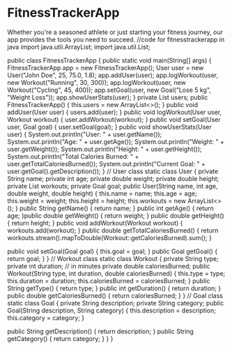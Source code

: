 # FitnessTrackerApp
Whether you're a seasoned athlete or just starting your fitness journey, our app provides the tools you need to succeed.
//code for fitnesstrackerapp in java
import java.util.ArrayList;
import java.util.List;

public class FitnessTrackerApp {
    public static void main(String[] args) {
        FitnessTrackerApp app = new FitnessTrackerApp();
        User user = new User("John Doe", 25, 75.0, 1.8);
 app.addUser(user);
        app.logWorkout(user, new Workout("Running", 30, 300));
        app.logWorkout(user, new Workout("Cycling", 45, 400));
        app.setGoal(user, new Goal("Lose 5 kg", "Weight Loss"));
   app.showUserStats(user);
    }
 private List<User> users;
public FitnessTrackerApp() {
        this.users = new ArrayList<>();
    }
 public void addUser(User user) {
        users.add(user);
    }
 public void logWorkout(User user, Workout workout) {
        user.addWorkout(workout);
    }
public void setGoal(User user, Goal goal) {
        user.setGoal(goal);
    }
public void showUserStats(User user) {
        System.out.println("User: " + user.getName());
        System.out.println("Age: " + user.getAge());
        System.out.println("Weight: " + user.getWeight());
        System.out.println("Height: " + user.getHeight());
        System.out.println("Total Calories Burned: " + user.getTotalCaloriesBurned());
        System.out.println("Current Goal: " + user.getGoal().getDescription());
    }
 // User class
    static class User {
        private String name;
        private int age;
        private double weight;
        private double height;
        private List<Workout> workouts;
        private Goal goal;
 public User(String name, int age, double weight, double height) {
            this.name = name;
            this.age = age;
            this.weight = weight;
            this.height = height;
            this.workouts = new ArrayList<>();
        }
 public String getName() {
            return name;
        }
public int getAge() {
            return age;
        }public double getWeight() {
            return weight;
        }
public double getHeight() {
            return height;
        }
 public void addWorkout(Workout workout) {
            workouts.add(workout);
        }
public double getTotalCaloriesBurned() {
            return workouts.stream().mapToDouble(Workout::getCaloriesBurned).sum();
        }

public void setGoal(Goal goal) {
            this.goal = goal;
        }
public Goal getGoal() {
            return goal;
        }
    }
  // Workout class
    static class Workout {
        private String type;
        private int duration; // in minutes
        private double caloriesBurned;
public Workout(String type, int duration, double caloriesBurned) {
            this.type = type;
            this.duration = duration;
            this.caloriesBurned = caloriesBurned;
        }
public String getType() {
            return type;
        }
public int getDuration() {
            return duration;
        }
public double getCaloriesBurned() {
            return caloriesBurned;
        }
    }
  // Goal class
    static class Goal {
        private String description;
        private String category;
 public Goal(String description, String category) {
            this.description = description;
            this.category = category;
        }

public String getDescription() {
            return description;
        }
public String getCategory() {
            return category;
        }
    }
}
